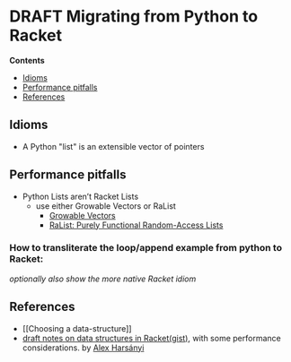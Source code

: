 # **DRAFT** Migrating from Python to Racket 

**Contents**
* [Idioms](https://github.com/racket/racket/wiki/Python/#idioms)
* [Performance pitfalls ](https://github.com/racket/racket/wiki/Python/#performance-pitfalls)
* [References](https://github.com/racket/racket/wiki/Python/#references)

## Idioms 

* A Python "list" is an extensible vector of pointers


## Performance pitfalls 

* Python Lists aren’t Racket Lists 
  * use either Growable Vectors or RaList
    * [Growable Vectors](https://docs.racket-lang.org/data/gvector.html)
    * [RaList: Purely Functional Random-Access Lists](https://docs.racket-lang.org/ralist/main.html)

### How to transliterate the loop/append example from python to Racket:


_optionally also show the more native Racket idiom_


## References

* [[Choosing a data-structure]]
* [draft notes on data structures in Racket(gist)](https://gist.github.com/alex-hhh/3cc5690a7f9c74543dab6c11344e6202), with some performance considerations. by [Alex Harsányi](https://alex-hhh.github.io/) 